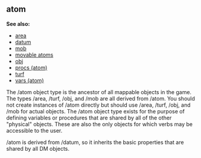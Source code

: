 ## atom
**See also:**
*   [area](/area)
*   [datum](/datum)
*   [mob](/mob)
*   [movable atoms](/atom/movable)
*   [obj](/obj)
*   [procs (atom)](/atom/proc)
*   [turf](/turf)
*   [vars (atom)](/atom/var)


The /atom object type is the ancestor of all mappable objects
in the game. The types /area, /turf, /obj, and /mob are all derived from
/atom. You should not create instances of /atom directly but should use
/area, /turf, /obj, and /mob for actual objects. The /atom object type
exists for the purpose of defining variables or procedures that are
shared by all of the other \"physical\" objects. These are also the only
objects for which verbs may be accessible to the user. 

/atom is
derived from /datum, so it inherits the basic properties that are shared
by all DM objects.